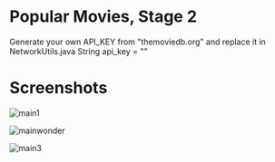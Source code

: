 # Popular Movies, Stage 2
Generate your own API_KEY from "themoviedb.org" and replace it in NetworkUtils.java String api_key =  ""

# Screenshots

![main1](https://user-images.githubusercontent.com/5525105/33575565-0ac56bba-d90b-11e7-882c-8639156dc603.png)


![mainwonder](https://user-images.githubusercontent.com/5525105/33610261-f3219c66-d998-11e7-9e81-931efed807a4.png)



![main3](https://user-images.githubusercontent.com/5525105/33575796-cfc00ff6-d90b-11e7-8f5f-d2574e1f44ad.png)



